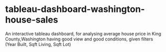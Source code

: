 # tableau-dashboard-washington-house-sales
An interactive tableau dashboard, for analysing average house price in King County,Washington having good view and good conditions, given filters (Year Built, Sqft Living, Sqft Lot) 
